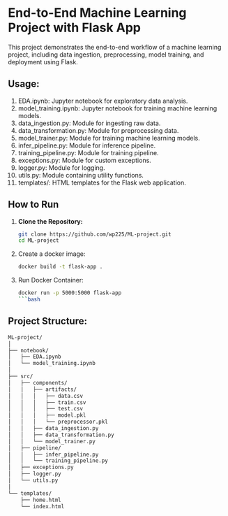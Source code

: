 # End-to-End Machine Learning Project with Flask App

This project demonstrates the end-to-end workflow of a machine learning project, including data ingestion, preprocessing, model training, and deployment using Flask.

## Usage:

1. EDA.ipynb: Jupyter notebook for exploratory data analysis.
2. model_training.ipynb: Jupyter notebook for training machine learning models.
3. data_ingestion.py: Module for ingesting raw data.
4. data_transformation.py: Module for preprocessing data.
5. model_trainer.py: Module for training machine learning models.
6. infer_pipeline.py: Module for inference pipeline.
7. training_pipeline.py: Module for training pipeline.
8. exceptions.py: Module for custom exceptions.
9. logger.py: Module for logging.
10. utils.py: Module containing utility functions.
11. templates/: HTML templates for the Flask web application.

## How to Run

1. **Clone the Repository:**
   ```bash
   git clone https://github.com/wp225/ML-project.git
   cd ML-project
   ```
   
2. Create a docker image:
   ```bash
   docker build -t flask-app .
   ```
   
4. Run Docker Container:
   ```bash
   docker run -p 5000:5000 flask-app
   ```bash

## Project Structure:

```bash
ML-project/
│
├── notebook/
│   ├── EDA.ipynb
│   └── model_training.ipynb
│
├── src/
│   ├── components/
│   │   ├── artifacts/
│   │   │   ├── data.csv
│   │   │   ├── train.csv
│   │   │   ├── test.csv
│   │   │   ├── model.pkl
│   │   │   └── preprocessor.pkl
│   │   ├── data_ingestion.py
│   │   ├── data_transformation.py
│   │   └── model_trainer.py
│   ├── pipeline/
│   │   ├── infer_pipeline.py
│   │   └── training_pipeline.py
│   ├── exceptions.py
│   ├── logger.py
│   └── utils.py
│
└── templates/
    ├── home.html
    └── index.html

```



